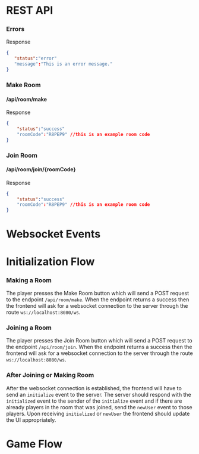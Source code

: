 # REST API

### Errors
Response
```json
{
   "status":"error"
   "message":"This is an error message." 
}
```

### Make Room
#### /api/room/make
Response
```json
{
    "status":"success"
    "roomCode":"R8PEP9" //this is an example room code
}
```

### Join Room
#### /api/room/join/{roomCode}
Response
```json
{
    "status":"success"
    "roomCode":"R8PEP9" //this is an example room code
}
```

# Websocket Events




# Initialization Flow
### Making a Room
The player presses the Make Room button which will send a POST request to the endpoint ```/api/room/make```. When the endpoint returns a success then the frontend will ask for a websocket connection to the server through the route ```ws://localhost:8080/ws```.
### Joining a Room
The player presses the Join Room button which will send a POST request to the endpoint ```/api/room/join```. When the endpoint returns a success then the frontend will ask for a websocket connection to the server through the route ```ws://localhost:8080/ws```.
### After Joining or Making Room
After the websocket connection is established, the frontend will have to send an ```initialize``` event to the server. The server should respond with the ```initialized``` event to the sender of the ```initialize``` event and if there are already players in the room that was joined, send the ```newUser``` event to those players. Upon receiving ```initialized``` or ```newUser``` the frontend should update the UI appropriately.

# Game Flow
